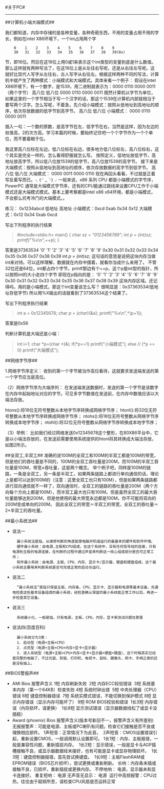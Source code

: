 #关于PC#
***

##计算机小端大端模式##

我们都知道，内存中存储的是各种变量，各种奇葩东西，不用的变量占用不用的字长，例如在intel X86环境下，一个int占用两个字

        0    1    2    3    4    5    6    7    8    9
        30   31   32   33   34   35   36   37   38   39(0x)

节，即16位。然后在这16位上用0或1来表示这个int类型的变量到底是什么数值。那么这样就有两种写法了，在这16位上是从左往右写呢，还是从右往左写呢。这就好比现代人写字从左往右，古人写字从右往左。根据这样两种不同的写法，计算机中就产生了两种模式：小端模式和大端模式。具体来看一个例子：
假设在intel X86环境下，有一个数字，是1539，用二进制就表示为：0000 0110 0000 0011（两个字节）
高八位                低八位
0000 0110         0000 0011
   既然计算机以字节为单位，如果这里的一个字节相当于写一个汉字的话，那这个1539在计算机内部就相当于要写两个汉字。怎么写呢，不着急，先介绍小端模式：按照从低地址到高地址的顺序，依次存放数据的低字节到高字节。
 	                  高八位	         低八位
 小端模式：	 0000 0110       0000 0011

插入一句：一个数的原数，是高字节在左，低字节在右，当然是这样，因为左边的权值高，2的次方高。学习本篇的时候，要始终记住吧一个个字节作为一个个单位，而不要着眼于位。

我这里高八位标在左边，低八位标在右边，很多地方低八位标左，高八位标右，这个其实是完全一样的，怎么看得舒服就怎么写。
按照定义，低地址放低字节，高地址放高字节，所以低八位放1539的低字节，高八位放1539的高字节。
接下来是大端模式：按照从低地址到高地址的顺序，依次存放数据的高字节到低字节。
 	                 高八位	         低八位
 大端模式：	 0000 0011	 0000 0110
现在再回头看看，不过就是正着写反着写而已。╮(╯_╰)╭
一般来说，x86 系列 CPU 都是小端模式的字节序，PowerPC 通常是大端模式字节序，还有的CPU能通过跳线来设置CPU工作于小端模式还是大端模式模式。基本上要考察都是intel x86 x64环境，都是小端模式，不会那么坑考冷门的大端模式。。

练习：
0x1234abcd
                  低地址              高地址
小端模式：0xcd  0xab  0x34  0x12
大端模式：0x12  0x34  0xab  0xcd

写出下列程序的执行结果

>#include<stdio.h>
main()
{
	char *sz = "0123456789";
	int *p = (int*)sz;
	printf("%x\n",*++p);
}

答案是37363534
 '0'	'1'
	'2'
	'3'
	'4'
	'5'
	'6'
	'7'
	'8'
	'9'
0x30
	0x31
	 0x32	 0x33	 0x34	 0x35	 0x36	0x37
	0x38
	0x39
   int *p = (int*)sz; 这句话的意思是说把这块内存当做int来对待。可以这样理解，数据就在内存中摆着，就看你当成什么来用了。
不管32位还是64位，int都占四个字节，printf那边有个++p，这个p是int型的指针，所以按照int的大小走四个字节
即现在p指向的是：
 '0'	'1'
	'2'
	'3'
	'4'
	'5'
	'6'
	'7'
	'8'
	'9'
0x30
	0x31
	 0x32	 0x33	 0x34	 0x35	 0x36	0x37
	0x38
	0x39
这块内存区域。还记得吗，用的是小端模式，那这个int变量该怎么写？
很明显是：0x37363534(低地址存低字节)
所以用%X输出的话就看到了37363534这个结果了。

写出下列程序执行结果

>int a = 0x12345678;
char *p = (char*)(&a);
printf("%x\n",*(p+1));

答案是0x56

判断计算机是大端还是小端：

>int i=1;
char *p=(char *)&i;
if(*p==1)
    printf("小端模式");
else // (*p == 0)
    printf("大端模式");

##网络字节序##

1.网络字节序定义：
收到的第一个字节被当作高位看待，这就要求发送端发送的第一个字节应当是高位。


（2）网络字节序为大端序列：
在发送端发送数据时，发送的第一个字节是该数字在内存中起始地址对应的字节。可见多字节数值在发送前，在内存中数值应该以大端法存放。 


htons():将16位无符号整数从本地字节序转换成网络字节序；
htonl():将32位无符号整数从本地字节序转换成网络字节序；
ntohs():将16位无符号整数从网络字节序转换成本地字节序；
ntohl():将32位无符号整数从网络字节序转换成本地字节序；


（3）举例：
比如我们经过网络发送0x12345678这个整形，在80X86平台中，它是以小端法存放的，在发送前需要使用系统提供的htonl将其转换成大端法存放，如图2所示。

##全双工,半双工##
        准确的说100M的全双工和100M的半双工都是100M的带宽，但是他们的吞吐量是不同的，100M的全双工吞吐量是200M，而100M的半双工吞吐量是100M，带宽≠吞吐量，这是两个概念。
        举个例子吧，同样是100M的链路，一条是全双工，另一条是半双工，如果两条链路上都进行单向通信的话，理论上是都可以达到100M的（注意：这里全双工也只有100M），但是如果两条链路都进行双向通信就不一样了，双向通信时，全双工的链路的吞吐量是200M（两个方向每个方向上都是100M），而半双工最大也只有100M。但是虽然全双工的最大吞吐量能够达到200M，但是他使用的最大带宽永远都是100M，你不可能将双向的200M变成单向的200M。
        因此全双工的带宽＝半双工的带宽，全双工的吞吐量＝2×半双工的吞吐量。

##最小系统法##
* 说法一

        最小系统法是指，从维修判断的角度能使电脑开机或运行的最基本的硬件和软件环境。
        硬件最小系统：由电源,主板和CPU组成，在这个系统中，没有任何信号线的连接，只有电源到主板的电源连接，在判断的过程中通过声音来判断这一核心组成部分是否可正常工作；
        软件最小系统：由电源、主板、CPU、内存、显示卡/显示器、键盘和硬盘组成，这个最小系统主要用来判断系统是否可完成正常的启动与运行。
        
* 说法二

        “最小系统法”是指只保留主板、内存条、CPU、显示卡、显示器和电源等基本设备，先通电检查这些基本设备组成的最小系统，经检查确认保留的最小系统能正常工作以后，再进一步检查其它设备。 
        
* 说法三

        系统最小化，一般是指，只有电源，主板，CPU，内存，显卡来测试问题在那里
        
* 说法四(百度百科)

        最小系统分为3类：
        1. 启动型（电源+主板+CPU）
        2. 点亮型（电源+主板+CPU+内存+显卡+显示器）
        3. 进入系统型（电源+主板+CPU+内存+显卡+显示器+硬盘+键盘），这个时候其实已经是完整的电脑了，不过光驱、软驱、打印机、电视卡、鼠标、摄像头、网卡、手柄之类的还是没有插上。

##BIOS警报声##
* AMI Bios 报警声含义
1短 内存刷新失败 
2短 内存ECC较验错误 
3短 系统基本内存（第一个64KB）检查失败 4短 系统时钟出错 
5短 中央处理器（CPU）错误 6短 键盘控制器错误 
7短 系统实模式错误，不能切换到保护模式 8短 显示内存错误（显示内存可能坏了） 9短 ROM BIOS校验和错误 
1长3短 内存错误（内存损坏，请更换） 
1长8短 显示测试错误（显示器数据线松了或显卡没插稳）
* Award (phoenix) Bios 报警声含义(版本号新旧不一，报警声含义有所差别) 
无报报警声：可能是电源、主板或PC喇叭有问题。检查它们接触是否不良或理换相应部件。 1声短音：正常情况下为此音。 
2声短音：CMOS设置错误引起，重新设置CMOS，一般调用默认设置即可。 1长1短：内存、主板报错，一般是兼容性问题，重新插拔内存。 
1长2短：显示错误，一般是显卡与AGP插槽接触不良，或显示器数据经末接好，也有可能是显卡或显存物理损坏。 
1长3短：键盘控制器报错，首先尝试换键盘。 
1长9短：主板FlashRAM或EPROM错误（BIOS芯片损坏），尝试更换或重新刷新。 长响：内存条末插或接触不良，已损坏，重新插拔或更换内存。 不停地响： 电源，显示器未和显卡连接好。 重复短响： 电源 无声音无显示： 电源 
运行中高频报警：CPU过热，往往由于超频所至，请检查CPU风扇是否运转正常